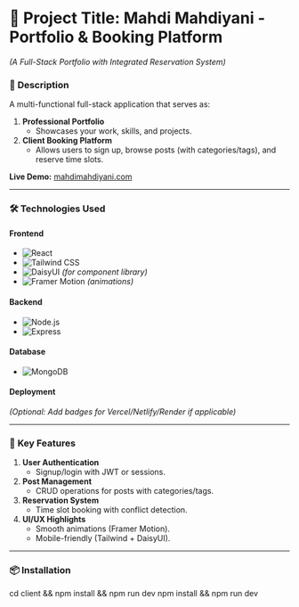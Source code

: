 # 🚀 **Project Title: Mahdi Mahdiyani - Portfolio & Booking Platform**  
*(A Full-Stack Portfolio with Integrated Reservation System)*  

### 🌟 **Description**  
A multi-functional full-stack application that serves as:  
1. **Professional Portfolio**  
   - Showcases your work, skills, and projects.  
2. **Client Booking Platform**  
   - Allows users to sign up, browse posts (with categories/tags), and reserve time slots.  

**Live Demo:** [mahdimahdiyani.com](https://mahdimahdiyani.com/)  

---

### 🛠️ **Technologies Used**  

#### **Frontend**  
- ![React](https://img.shields.io/badge/-React-61DAFB?logo=react&logoColor=black)  
- ![Tailwind CSS](https://img.shields.io/badge/-Tailwind_CSS-06B6D4?logo=tailwindcss&logoColor=white)  
- ![DaisyUI](https://img.shields.io/badge/-DaisyUI-5A0EF8?logo=daisyui&logoColor=white) *(for component library)*  
- ![Framer Motion](https://img.shields.io/badge/-Framer_Motion-0055FF?logo=framer&logoColor=white) *(animations)*  

#### **Backend**  
- ![Node.js](https://img.shields.io/badge/-Node.js-339933?logo=node.js&logoColor=white)  
- ![Express](https://img.shields.io/badge/-Express-000000?logo=express&logoColor=white)  

#### **Database**  
- ![MongoDB](https://img.shields.io/badge/-MongoDB-47A248?logo=mongodb&logoColor=white)  

#### **Deployment**  
*(Optional: Add badges for Vercel/Netlify/Render if applicable)*  

---

### 🚀 **Key Features**  
1. **User Authentication**  
   - Signup/login with JWT or sessions.  
2. **Post Management**  
   - CRUD operations for posts with categories/tags.  
3. **Reservation System**  
   - Time slot booking with conflict detection.  
4. **UI/UX Highlights**  
   - Smooth animations (Framer Motion).  
   - Mobile-friendly (Tailwind + DaisyUI).  

---

### 📦 **Installation**  
cd client && npm install && npm run dev
npm install && npm run dev
